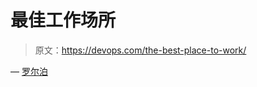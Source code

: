 # 最佳工作场所

> 原文：<https://devops.com/the-best-place-to-work/>

— [罗尔泊](https://devops.com/author/breselman/)